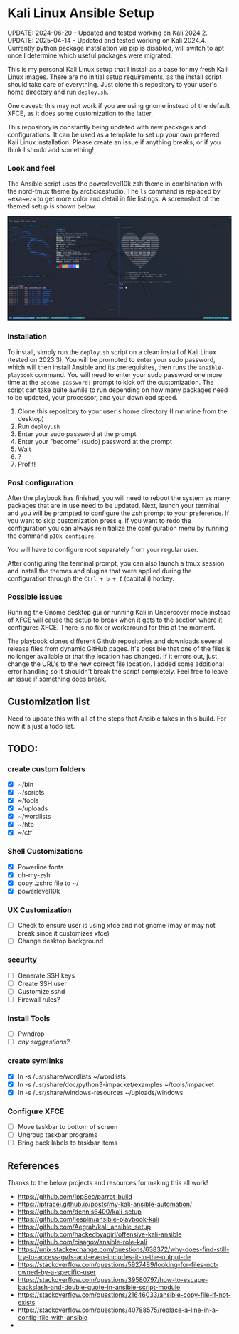 # Kali Linux Ansible Setup

UPDATE: 2024-06-20 - Updated and tested working on Kali 2024.2.
UPDATE: 2025-04-14 - Updated and tested working on Kali 2024.4. Currently python package installation via pip is disabled, will switch to apt once I determine which useful packages were migrated.

This is my personal Kali Linux setup that I install as a base for my fresh Kali Linux images. There are no initial setup requirements, as the install script should take care of everything.  Just clone this repository to your user's home directory and run `deploy.sh`.  

One caveat: this may not work if you are using gnome instead of the default XFCE, as it does some customization to the latter.

This repository is constantly being updated with new packages and configurations. It can be used as a template to set up your own prefered Kali Linux installation. Please create an issue if anything breaks, or if you think I should add something!

### Look and feel

The Ansible script uses the powerlevel10k zsh theme in combination with the nord-tmux theme by arcticicestudio. The `ls` command is replaced by ~exa~`eza` to get more color and detail in file listings.
A screenshot of the themed setup is shown below.

![kali-style](images/Kali_Desktop.png)

### Installation

To install, simply run the `deploy.sh` script on a clean install of Kali Linux (tested on 2023.3).  You will be prompted to enter your sudo password, which will then install Ansible and its prerequisites, then runs the `ansible-playbook` command. You will need to enter your sudo password one more time at the `Become password:` prompt to kick off the customization.  The script can take quite awhile to run depending on how many packages need to be updated, your processor, and your download speed.

1. Clone this repository to your user's home directory (I run mine from the desktop)
2. Run `deploy.sh`
3. Enter your sudo password at the prompt
4. Enter your "become" (sudo) password at the prompt
5. Wait
6. ?
7. Profit!

### Post configuration

After the playbook has finished, you will need to reboot the system as many packages that are in use need to be updated.  Next, launch your terminal and you will be prompted to configure the zsh prompt to your preference. If you want to skip customization press `q`.  If you want to redo the configuration you can always reinitialize the configuration menu by running the command `p10k configure`.  

You will have to configure root separately from your regular user. 

After configuring the terminal prompt, you can also launch a tmux session and install the themes and plugins that were applied during the configuration through the `Ctrl + b + I` (capital i) hotkey. 

### Possible issues

Running the Gnome desktop gui or running Kali in Undercover mode instead of XFCE will cause the setup to break when it gets to the section where it configures XFCE.  There is no fix or workaround for this at the moment.

The playbook clones different Github repositories and downloads several release files from dynamic GitHub pages. It's possible that one of the files is no longer available or that the location has changed. If it errors out, just change the URL's to the new correct file location. I added some additional error handling so it shouldn't break the script completely. Feel free to leave an issue if something does break.

## Customization list

Need to update this with all of the steps that Ansible takes in this build.  For now it's just a todo list.

## TODO: 

### create custom folders

- [x] ~/bin
- [x] ~/scripts
- [x] ~/tools
- [x] ~/uploads
- [x] ~/wordlists
- [x] ~/htb
- [x] ~/ctf

### Shell Customizations

- [x] Powerline fonts
- [x] oh-my-zsh
- [x] copy .zshrc file to ~/
- [x] powerlevel10k

### UX Customization
- [ ] Check to ensure user is using xfce and not gnome (may or may not break since it customizes xfce)
- [ ] Change desktop background

### security

- [ ] Generate SSH keys
- [ ] Create SSH user
- [ ] Customize sshd
- [ ] Firewall rules?

### Install Tools

- [ ] Pwndrop
- [ ] _any suggestions?_

### create symlinks

- [x] ln -s /usr/share/wordlists ~/wordlists
- [x] ln -s /usr/share/doc/python3-impacket/examples ~/tools/impacket
- [x] ln -s /usr/share/windows-resources ~/uploads/windows

### Configure XFCE

- [ ] Move taskbar to bottom of screen
- [ ] Ungroup taskbar programs
- [ ] Bring back labels to taskbar items

## References

Thanks to the below projects and resources for making this all work!
- https://github.com/IppSec/parrot-build
- https://iptracej.github.io/posts/my-kali-ansible-automation/
- https://github.com/dennis6400/kali-setup
- https://github.com/iesplin/ansible-playbook-kali
- https://github.com/Aegrah/kali_ansible_setup
- https://github.com/hackedbyagirl/offensive-kali-ansible
- https://github.com/cisagov/ansible-role-kali
- https://unix.stackexchange.com/questions/638372/why-does-find-still-try-to-access-gvfs-and-even-includes-it-in-the-output-de
- https://stackoverflow.com/questions/5927489/looking-for-files-not-owned-by-a-specific-user
- https://stackoverflow.com/questions/39580797/how-to-escape-backslash-and-double-quote-in-ansible-script-module
- https://stackoverflow.com/questions/21646033/ansible-copy-file-if-not-exists
- https://stackoverflow.com/questions/40788575/replace-a-line-in-a-config-file-with-ansible
- 
